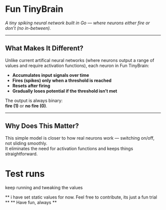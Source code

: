 # Fun TinyBrain

*A tiny spiking neural network built in Go — where neurons either fire or don’t (no in-between).*

---

## What Makes It Different?

Unlike current artifical neural networks (where neurons output a range of values and require activation functions), each neuron in Fun TinyBrain:

- **Accumulates input signals over time**
- **Fires (spikes) only when a threshold is reached**
- **Resets after firing**
- **Gradually loses potential if the threshold isn’t met**

The output is always binary:  
**fire (1)** or **no fire (0)**.

---

## Why Does This Matter?

This simple model is closer to how real neurons work — switching on/off, not sliding smoothly.  
It eliminates the need for activation functions and keeps things straightforward.

# Test runs
keep running and tweaking the values 

** i have set static values for now. Feel free to contribute, its just a fun trial **
** Have fun, always **